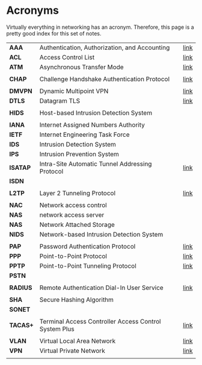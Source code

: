 # Acronyms

Virtually everything in networking has an acronym.
Therefore, this page is a pretty good index for this set of notes.



|              |                                                                |                                 |
|--------------|----------------------------------------------------------------|---------------------------------|
| **AAA**      | Authentication, Authorization, and Accounting                  | [link](security.html)           |
| **ACL**      | Access Control List                                            | [link](acl.html)                |
| **ATM**      | Asynchronous Transfer Mode                                     | [link](osi-model.html)          |
|              |                                                                |                                 |
| **CHAP**     | Challenge Handshake Authentication Protocol                    | [link](security.html)           |
|              |                                                                |                                 |
| **DMVPN**    | Dynamic Multipoint VPN                                         | [link](vpn.html)                |
| **DTLS**     | Datagram TLS                                                   | [link](vpn.html)                |
|              |                                                                |                                 |
| **HIDS**     | Host-based Intrusion Detection System                          |                                 |
|              |                                                                |                                 |
| **IANA**     | Internet Assigned Numbers Authority                            |                                 |
| **IETF**     | Internet Engineering Task Force                                |                                 |
| **IDS**      | Intrusion Detection System                                     |                                 |
| **IPS**      | Intrusion Prevention System                                    |                                 |
| **ISATAP**   | Intra-Site Automatic Tunnel Addressing Protocol                | [link](ipv6)                    |
| **ISDN**     |                                                                |                                 |
|              |                                                                |                                 |
| **L2TP**     | Layer 2 Tunneling Protocol                                     | [link](vpn.html)                |
|              |                                                                |                                 |
| **NAC**      | Network access control                                         |                                 |
| **NAS**      | network access server                                          |                                 |
| **NAS**      | Network Attached Storage                                       |                                 |
| **NIDS**     | Network-based Intrusion Detection System                       |                                 |
|              |                                                                |                                 |
| **PAP**      | Password Authentication Protocol                               | [link](security.html)           |
| **PPP**      | Point-to-Point Protocol                                        | [link](security.html)           |
| **PPTP**     | Point-to-Point Tunneling Protocol                              | [link](vpn.html)                |
| **PSTN**     |                                                                |                                 |
|              |                                                                |                                 |
| **RADIUS**   | Remote Authentication Dial-In User Service                     | [link](security.html)           |
|              |                                                                |                                 |
| **SHA**      | Secure Hashing Algorithm                                       |                                 |
| **SONET**    |                                                                |                                 |
|              |                                                                |                                 |
| **TACAS+**   | Terminal Access Controller Access Control System Plus          | [link](security.html)           |
|              |                                                                |                                 |
| **VLAN**     | Virtual Local Area Network                                     | [link](vlan.html)               |
| **VPN**      | Virtual Private Network                                        | [link](vpn.html)                |
|              |                                                                |                                 |
